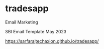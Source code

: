 # tradesapp
Email Marketing

SBI Email Template May 2023

https://sarfarajtechaxion.github.io/tradesapp/

